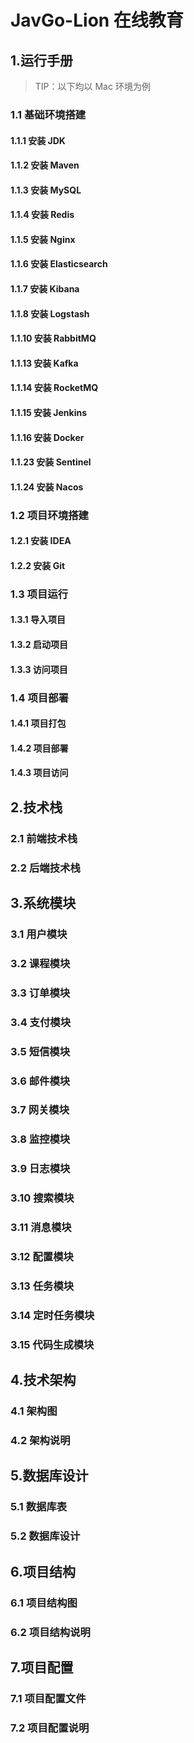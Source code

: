# JavGo-Lion 在线教育

## 1.运行手册

> TIP：以下均以 Mac 环境为例

### 1.1 基础环境搭建

#### 1.1.1 安装 JDK

#### 1.1.2 安装 Maven

#### 1.1.3 安装 MySQL

#### 1.1.4 安装 Redis

#### 1.1.5 安装 Nginx

#### 1.1.6 安装 Elasticsearch

#### 1.1.7 安装 Kibana

#### 1.1.8 安装 Logstash

#### 1.1.10 安装 RabbitMQ

#### 1.1.13 安装 Kafka

#### 1.1.14 安装 RocketMQ

#### 1.1.15 安装 Jenkins

#### 1.1.16 安装 Docker

#### 1.1.23 安装 Sentinel

#### 1.1.24 安装 Nacos

### 1.2 项目环境搭建

#### 1.2.1 安装 IDEA

#### 1.2.2 安装 Git

### 1.3 项目运行

#### 1.3.1 导入项目

#### 1.3.2 启动项目

#### 1.3.3 访问项目

### 1.4 项目部署

#### 1.4.1 项目打包

#### 1.4.2 项目部署

#### 1.4.3 项目访问

## 2.技术栈

### 2.1 前端技术栈

### 2.2 后端技术栈

## 3.系统模块

### 3.1 用户模块

### 3.2 课程模块

### 3.3 订单模块

### 3.4 支付模块

### 3.5 短信模块

### 3.6 邮件模块

### 3.7 网关模块

### 3.8 监控模块

### 3.9 日志模块

### 3.10 搜索模块

### 3.11 消息模块

### 3.12 配置模块

### 3.13 任务模块

### 3.14 定时任务模块

### 3.15 代码生成模块

## 4.技术架构

### 4.1 架构图

### 4.2 架构说明

## 5.数据库设计

### 5.1 数据库表

### 5.2 数据库设计

## 6.项目结构

### 6.1 项目结构图

### 6.2 项目结构说明

## 7.项目配置

### 7.1 项目配置文件

### 7.2 项目配置说明


